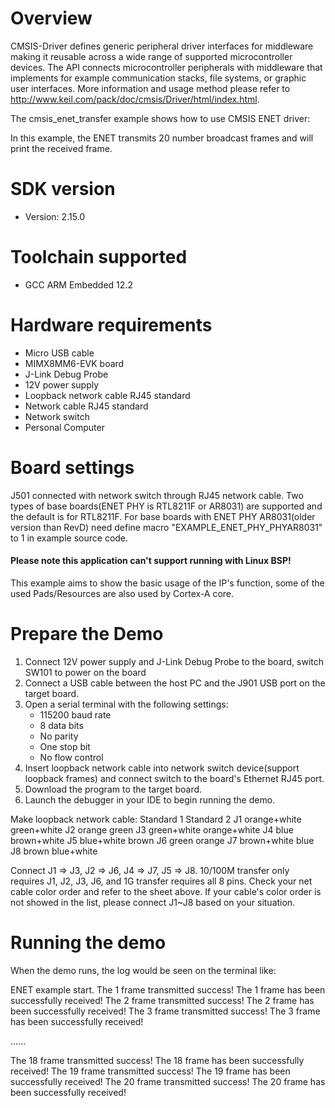 Overview
========
CMSIS-Driver defines generic peripheral driver interfaces for middleware making it reusable across a wide 
range of supported microcontroller devices. The API connects microcontroller peripherals with middleware 
that implements for example communication stacks, file systems, or graphic user interfaces. 
More information and usage method please refer to http://www.keil.com/pack/doc/cmsis/Driver/html/index.html.

The cmsis_enet_transfer example shows how to use CMSIS ENET driver:

In this example, the ENET transmits 20 number broadcast frames and will print the received frame.


SDK version
===========
- Version: 2.15.0

Toolchain supported
===================
- GCC ARM Embedded  12.2

Hardware requirements
=====================
- Micro USB cable
- MIMX8MM6-EVK board
- J-Link Debug Probe
- 12V power supply
- Loopback network cable RJ45 standard
- Network cable RJ45 standard
- Network switch
- Personal Computer

Board settings
==============
J501 connected with network switch through RJ45 network cable.
Two types of base boards(ENET PHY is RTL8211F or AR8031) are supported and the default is for RTL8211F. For base boards with 
ENET PHY AR8031(older version than RevD) need define macro "EXAMPLE_ENET_PHY_PHYAR8031" to 1 in example source code.

#### Please note this application can't support running with Linux BSP! ####
This example aims to show the basic usage of the IP's function, some of the used Pads/Resources are also used by Cortex-A core.


Prepare the Demo
================
1.  Connect 12V power supply and J-Link Debug Probe to the board, switch SW101 to power on the board
2.  Connect a USB cable between the host PC and the J901 USB port on the target board.
3.  Open a serial terminal with the following settings:
    - 115200 baud rate
    - 8 data bits
    - No parity
    - One stop bit
    - No flow control
4.  Insert loopback network cable into network switch device(support loopback frames) and connect switch to the board's Ethernet RJ45 port.
5.  Download the program to the target board.
6.  Launch the debugger in your IDE to begin running the demo.

Make loopback network cable:
      Standard 1         Standard 2
J1    orange+white       green+white
J2    orange             green
J3    green+white        orange+white
J4    blue               brown+white
J5    blue+white         brown
J6    green              orange
J7    brown+white        blue
J8    brown              blue+white

Connect J1 => J3, J2 => J6, J4 => J7, J5 => J8. 10/100M transfer only requires J1, J2, J3, J6, and 1G transfer requires all 8 pins.
Check your net cable color order and refer to the sheet above. If your cable's color order is not showed in the list,
please connect J1~J8 based on your situation.

Running the demo
================
When the demo runs, the log would be seen on the terminal like:

ENET example start.
The 1 frame transmitted success!
The 1 frame has been successfully received!
The 2 frame transmitted success!
The 2 frame has been successfully received!
The 3 frame transmitted success!
The 3 frame has been successfully received!

......

The 18 frame transmitted success!
The 18 frame has been successfully received!
The 19 frame transmitted success!
The 19 frame has been successfully received!
The 20 frame transmitted success!
The 20 frame has been successfully received!
